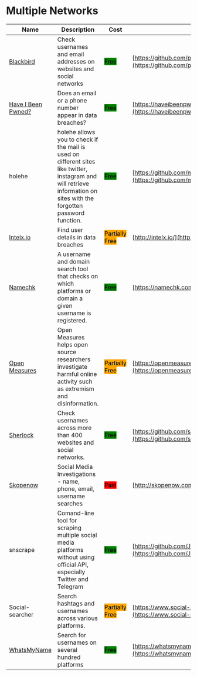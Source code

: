 # Multiple Networks

| Name                                                    | Description                                                                                                                                                            | Cost                                                         | URL                                                                                                  |
| ------------------------------------------------------- | ---------------------------------------------------------------------------------------------------------------------------------------------------------------------- | ------------------------------------------------------------ | ---------------------------------------------------------------------------------------------------- |
| [Blackbird](../../../tools/blackbird/)                  | Check usernames and email addresses on websites and social networks                                                                                                    | <mark style="background-color:green;">Free</mark>            | [https://github.com/p1ngul1n0/blackbird](https://github.com/p1ngul1n0/blackbird)                     |
| [Have I Been Pwned?](../../../tools/have-i-been-pwned/) | Does an email or a phone number appear in data breaches?                                                                                                               | <mark style="background-color:green;">Free</mark>            | [https://haveibeenpwned.com/](https://haveibeenpwned.com/)                                           |
| holehe                                                  | holehe allows you to check if the mail is used on different sites like twitter, instagram and will retrieve information on sites with the forgotten password function. | <mark style="background-color:green;">Free</mark>            | [https://github.com/megadose/holehe](https://github.com/megadose/holehe)                             |
| [Intelx.io](../../../tools/intelx.io/)                  | Find user details in data breaches                                                                                                                                     | <mark style="background-color:orange;">Partially Free</mark> | [http://intelx.io/](http://intelx.io/)                                                               |
| [Namechk](../../../tools/namechk/)                      | A username and domain search tool that checks on which platforms or domain a given username is registered.                                                             | <mark style="background-color:green;">Free</mark>            | [https://namechk.com/](https://namechk.com/)                                                         |
| [Open Measures](../../../tools/open-measures/)          | Open Measures helps open source researchers investigate harmful online activity such as extremism and disinformation.                                                  | <mark style="background-color:orange;">Partially Free</mark> | [https://openmeasures.io/](https://openmeasures.io/)                                                 |
| [Sherlock](../../../tools/sherlock/)                    | Check usernames across more than 400 websites and social networks.                                                                                                     | <mark style="background-color:green;">Free</mark>            | [https://github.com/sherlock-project/sherlock](https://github.com/sherlock-project/sherlock)         |
| [Skopenow](../../../tools/skopenow/)                    | Social Media Investigations - name, phone, email, username searches                                                                                                    | <mark style="background-color:red;">Paid</mark>              | [http://skopenow.com/](http://skopenow.com/)                                                         |
| snscrape                                                | Comand-line tool for scraping multiple social media platforms without using official API, especially Twitter and Telegram                                              | <mark style="background-color:green;">Free</mark>            | [https://github.com/JustAnotherArchivist/snscrape](https://github.com/JustAnotherArchivist/snscrape) |
| Social-searcher                                         | Search hashtags and usernames across various platforms.                                                                                                                | <mark style="background-color:orange;">Partially Free</mark> | [https://www.social-searcher.com/](https://www.social-searcher.com/)                                 |
| [WhatsMyName](../../../tools/whats-my-name/)            | Search for usernames on several hundred platforms                                                                                                                      | <mark style="background-color:green;">Free</mark>            | [https://whatsmyname.app/](https://whatsmyname.app/)                                                 |
